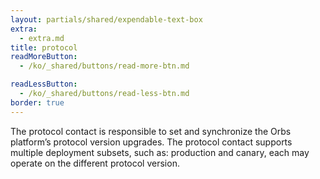 ```yaml
---
layout: partials/shared/expendable-text-box
extra:
  - extra.md
title: protocol
readMoreButton:
  - /ko/_shared/buttons/read-more-btn.md

readLessButton:
  - /ko/_shared/buttons/read-less-btn.md
border: true
---
```


The protocol contact is responsible to set and synchronize the Orbs platform’s protocol version upgrades. The protocol contact supports multiple deployment subsets, such as: production and canary, each may operate on the different protocol version.
